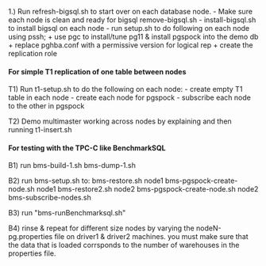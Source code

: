 
1.) Run refresh-bigsql.sh to start over on each database node.
     - Make sure each node is clean and ready for bigsql remove-bigsql.sh
     - install-bigsql.sh to install bigsql on each node
     - run setup.sh to do following on each node using pssh;
         + use pgc to install/tune pg11 & install pgspock into the demo db
         + replace pghba.conf with a permissive version for logical rep
         + create the replication role

#### For simple T1 replication of one table between nodes #############
T1) Run t1-setup.sh to do the following on each node:
       - create empty T1 table in each node
       - create each node for pgspock 
       - subscribe each node to the other in pgspock

T2) Demo multimaster working across nodes by explaining and then
     running t1-insert.sh

#### For testing with the TPC-C like BenchmarkSQL ####################

B1) run bms-build-1.sh
        bms-dump-1.sh

B2) run bms-setup.sh to:
          bms-restore.sh node1
          bms-pgspock-create-node.sh node1
          bms-restore2.sh node2
          bms-pgspock-create-node.sh node2
          bms-subscribe-nodes.sh

B3) run "bms-runBenchmarksql.sh" 

B4) rinse & repeat for different size nodes by varying the 
    nodeN-pg.properties file on driver1 & driver2 machines.
    you must make sure that the data that is loaded corrsponds
    to the number of warehouses in the properties file.
